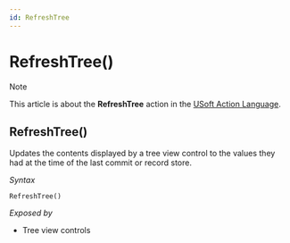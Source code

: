 ```yaml
---
id: RefreshTree
---
```


# RefreshTree()



> [!NOTE]
> This article is about the **RefreshTree** action in the [USoft Action Language](/docs/Task%20flow/Action%20Language%20reference/USoft%20Action%20Language.md).

## **RefreshTree()**

Updates the contents displayed by a tree view control to the values they had at the time of the last commit or record store.

*Syntax*

```
RefreshTree()
```

*Exposed by*

- Tree view controls